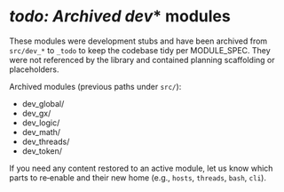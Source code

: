 # _todo: Archived dev_* modules

These modules were development stubs and have been archived from `src/dev_*` to `_todo` to keep the codebase tidy per MODULE_SPEC. They were not referenced by the library and contained planning scaffolding or placeholders.

Archived modules (previous paths under `src/`):
- dev_global/
- dev_gx/
- dev_logic/
- dev_math/
- dev_threads/
- dev_token/

If you need any content restored to an active module, let us know which parts to re‑enable and their new home (e.g., `hosts`, `threads`, `bash`, `cli`).

